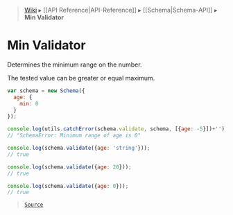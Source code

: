 > [Wiki](Home) ▸ [[API Reference|API-Reference]] ▸ [[Schema|Schema-API]] ▸ **Min Validator**

# Min Validator

Determines the minimum range on the number.

The tested value can be greater or equal maximum.

```javascript
var schema = new Schema({
  age: {
    min: 0
  }
});

console.log(utils.catchError(schema.validate, schema, [{age: -5}])+'');
// "SchemaError: Minimum range of age is 0"

console.log(schema.validate({age: 'string'}));
// true

console.log(schema.validate({age: 20}));
// true

console.log(schema.validate({age: 0}));
// true
```

> [`Source`](/Neft-io/neft/blob/11ce61113abf36cfee4cca0e72112ab5bff468a7/src/schema/validators/min.litcoffee#min-validator)

